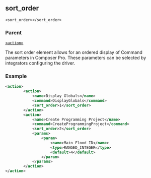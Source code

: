 ## sort\_order

`<sort_order></sort_order>`


### Parent

[`<action>`][1]


The sort order element allows for an ordered display of Command parameters in Composer Pro. These parameters can be selected by integrators configuring the driver. 

### Example

```xml
<action>
        <action>
			<name>Display Globals</name>
			<command>DisplayGlobals</command>
			<sort_order>1</sort_order>
		</action>
		<action>
			<name>Create Programming Project</name>
			<command>CreateProgrammingProject</command>
			<sort_order>2</sort_order>
			<params>
				<param>
					<name>Main Flood ID</name>
					<type>RANGED_INTEGER</type>
					<default>4</default>
				</param>
			</params>
        </action>
</action>
```

[1]:	https://verbose-telegram-5004f902.pages.github.io/#actions-xml-action